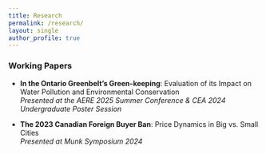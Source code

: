 ```yaml
---
title: Research
permalink: /research/
layout: single
author_profile: true
---
```


### Working Papers

- **In the Ontario Greenbelt’s Green-keeping**: Evaluation of its Impact on Water Pollution and Environmental Conservation  
  *Presented at the AERE 2025 Summer Conference & CEA 2024 Undergraduate Poster Session*

- **The 2023 Canadian Foreign Buyer Ban**: Price Dynamics in Big vs. Small Cities  
  *Presented at Munk Symposium 2024*


